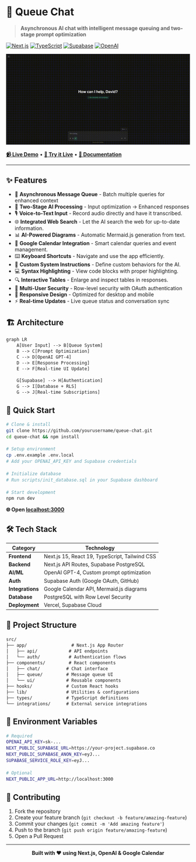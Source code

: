 # 🚀 Queue Chat

> **Asynchronous AI chat with intelligent message queuing and two-stage prompt optimization**

[![Next.js](https://img.shields.io/badge/Next.js-15-black?logo=next.js)](https://nextjs.org/)
[![TypeScript](https://img.shields.io/badge/TypeScript-5-blue?logo=typescript)](https://www.typescriptlang.org/)
[![Supabase](https://img.shields.io/badge/Supabase-Database-green?logo=supabase)](https://supabase.com/)
[![OpenAI](https://img.shields.io/badge/OpenAI-GPT--4-orange?logo=openai)](https://openai.com/)

![Queue Chat Demo](./public/demo.gif)

**[📹 Live Demo](./public/demo.mp4)** • **[🔗 Try it Live](#)** • **[📖 Documentation](#)**

---

## ✨ Features

- 🔄 **Asynchronous Message Queue** - Batch multiple queries for enhanced context
- 🧠 **Two-Stage AI Processing** - Input optimization → Enhanced responses
- 🎙️ **Voice-to-Text Input** - Record audio directly and have it transcribed.
- 🌐 **Integrated Web Search** - Let the AI search the web for up-to-date information.
- 📊 **AI-Powered Diagrams** - Automatic Mermaid.js generation from text.
- 📅 **Google Calendar Integration** - Smart calendar queries and event management.
- ⌨️ **Keyboard Shortcuts** - Navigate and use the app efficiently.
- 📝 **Custom System Instructions** - Define custom behaviors for the AI.
- 💻 **Syntax Highlighting** - View code blocks with proper highlighting.
- 🔍 **Interactive Tables** - Enlarge and inspect tables in responses.
- 🔐 **Multi-User Security** - Row-level security with OAuth authentication
- 📱 **Responsive Design** - Optimized for desktop and mobile
- ⚡ **Real-time Updates** - Live queue status and conversation sync

## 🏗️ Architecture
```mermaid
graph LR
    A[User Input] --> B[Queue System]
    B --> C[Prompt Optimization]
    C --> D[OpenAI GPT-4]
    D --> E[Response Processing]
    E --> F[Real-time UI Update]

    G[Supabase] --> H[Authentication]
    G --> I[Database + RLS]
    G --> J[Real-time Subscriptions]
```

## 🚀 Quick Start

```bash
# Clone & install
git clone https://github.com/yourusername/queue-chat.git
cd queue-chat && npm install

# Setup environment
cp .env.example .env.local
# Add your OPENAI_API_KEY and Supabase credentials

# Initialize database
# Run scripts/init_database.sql in your Supabase dashboard

# Start development
npm run dev
```

**🌐 Open [localhost:3000](http://localhost:3000)**

## 🛠️ Tech Stack

| Category | Technology |
|----------|------------|
| **Frontend** | Next.js 15, React 19, TypeScript, Tailwind CSS |
| **Backend** | Next.js API Routes, Supabase PostgreSQL |
| **AI/ML** | OpenAI GPT-4, Custom prompt optimization |
| **Auth** | Supabase Auth (Google OAuth, GitHub) |
| **Integrations** | Google Calendar API, Mermaid.js diagrams |
| **Database** | PostgreSQL with Row Level Security |
| **Deployment** | Vercel, Supabase Cloud |

## 📁 Project Structure

```
src/
├── app/                 # Next.js App Router
│   ├── api/            # API endpoints
│   └── auth/           # Authentication flows
├── components/         # React components
│   ├── chat/          # Chat interface
│   ├── queue/         # Message queue UI
│   └── ui/            # Reusable components
├── hooks/             # Custom React hooks
├── lib/               # Utilities & configurations
├── types/             # TypeScript definitions
└── integrations/      # External service integrations
```

## 🔧 Environment Variables

```bash
# Required
OPENAI_API_KEY=sk-...
NEXT_PUBLIC_SUPABASE_URL=https://your-project.supabase.co
NEXT_PUBLIC_SUPABASE_ANON_KEY=eyJ...
SUPABASE_SERVICE_ROLE_KEY=eyJ...

# Optional
NEXT_PUBLIC_APP_URL=http://localhost:3000
```

## 🤝 Contributing

1. Fork the repository
2. Create your feature branch (`git checkout -b feature/amazing-feature`)
3. Commit your changes (`git commit -m 'Add amazing feature'`)
4. Push to the branch (`git push origin feature/amazing-feature`)
5. Open a Pull Request

---

<div align="center">
  <strong>Built with ❤️ using Next.js, OpenAI & Google Calendar</strong>
</div>
